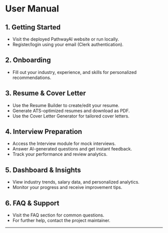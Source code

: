 # User Manual

## 1. Getting Started
- Visit the deployed PathwayAI website or run locally.
- Register/login using your email (Clerk authentication).

## 2. Onboarding
- Fill out your industry, experience, and skills for personalized recommendations.

## 3. Resume & Cover Letter
- Use the Resume Builder to create/edit your resume.
- Generate ATS-optimized resumes and download as PDF.
- Use the Cover Letter Generator for tailored cover letters.

## 4. Interview Preparation
- Access the Interview module for mock interviews.
- Answer AI-generated questions and get instant feedback.
- Track your performance and review analytics.

## 5. Dashboard & Insights
- View industry trends, salary data, and personalized analytics.
- Monitor your progress and receive improvement tips.

## 6. FAQ & Support
- Visit the FAQ section for common questions.
- For further help, contact the project maintainer.

---
